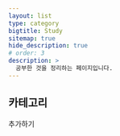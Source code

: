 ```yaml
---
layout: list
type: category
bigtitle: Study
sitemap: true
hide_description: true
# order: 3
description: >
  공부한 것을 정리하는 페이지입니다.
---
```


<!-- # Study -->

## 카테고리

<!-- - [CS]{:.heading.flip-title} --- cs -->

<!-- [CS]: /cs/ -->

추가하기
